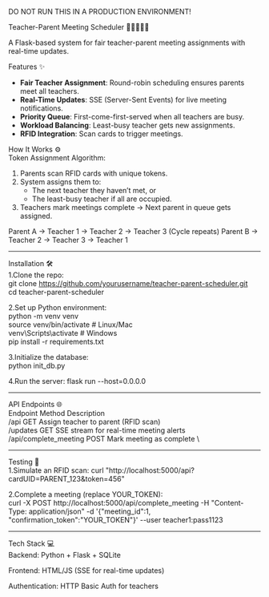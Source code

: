 DO NOT RUN THIS IN A PRODUCTION ENVIRONMENT!

Teacher-Parent Meeting Scheduler 🏫👨‍👩‍👧‍👦

A Flask-based system for fair teacher-parent meeting assignments with real-time updates.

Features ✨ 
- **Fair Teacher Assignment**: Round-robin scheduling ensures parents meet all teachers.
- **Real-Time Updates**: SSE (Server-Sent Events) for live meeting notifications.
- **Priority Queue**: First-come-first-served when all teachers are busy.
- **Workload Balancing**: Least-busy teacher gets new assignments.
- **RFID Integration**: Scan cards to trigger meetings.

How It Works ⚙️ \
Token Assignment Algorithm:
1. Parents scan RFID cards with unique tokens.
2. System assigns them to:
   - The next teacher they haven’t met, or
   - The least-busy teacher if all are occupied.
3. Teachers mark meetings complete → Next parent in queue gets assigned.

Parent A → Teacher 1 → Teacher 2 → Teacher 3 (Cycle repeats)
Parent B → Teacher 2 → Teacher 3 → Teacher 1

**********************************************************************************
Installation 🛠️ \
1.Clone the repo: \
git clone https://github.com/yourusername/teacher-parent-scheduler.git \
cd teacher-parent-scheduler 


2.Set up Python environment: \
python -m venv venv \
source venv/bin/activate  # Linux/Mac \
venv\Scripts\activate     # Windows \
pip install -r requirements.txt


3.Initialize the database: \
python init_db.py


4.Run the server:
flask run --host=0.0.0.0

**********************************************************************************
API Endpoints 🌐 \
Endpoint	Method	Description \
/api	GET	Assign teacher to parent (RFID scan) \
/updates	GET	SSE stream for real-time meeting alerts \
/api/complete_meeting	POST	Mark meeting as complete \
**********************************************************************************
Testing 🧪 \
1.Simulate an RFID scan:
curl "http://localhost:5000/api?cardUID=PARENT_123&token=456"


2.Complete a meeting (replace YOUR_TOKEN): \
curl -X POST http://localhost:5000/api/complete_meeting 
  -H "Content-Type: application/json" 
  -d '{"meeting_id":1, "confirmation_token":"YOUR_TOKEN"}' 
  --user teacher1:pass1123
**********************************************************************************
Tech Stack 💻 \
Backend: Python + Flask + SQLite 

Frontend: HTML/JS (SSE for real-time updates) 

Authentication: HTTP Basic Auth for teachers 
